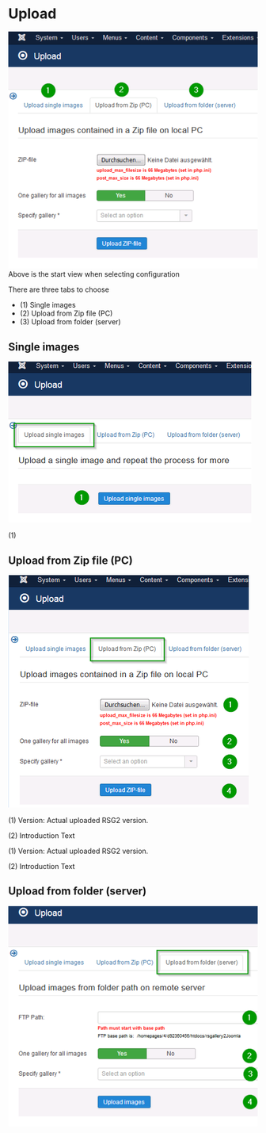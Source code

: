 # Upload

![Upload startview](https://github.com/RSGallery2/RSGallery2_Project/blob/master/Documentation/Images/Upload.start.png?raw=true)
Above is the start view when selecting configuration

There are three tabs to choose
 * (1) Single images
 * (2) Upload from Zip file (PC)
 * (3) Upload from folder (server)

## Single images

![Single images](https://github.com/RSGallery2/RSGallery2_Project/blob/master/Documentation/Images/Upload.singleImages.png?raw=true)

(1) 


## Upload from Zip file (PC)

![Upload from Zip file (PC)](https://github.com/RSGallery2/RSGallery2_Project/blob/master/Documentation/Images/Upload.fromZip.png?raw=true)

(1) Version: Actual uploaded RSG2 version.

(2) Introduction Text

(1) Version: Actual uploaded RSG2 version.

(2) Introduction Text


## Upload from folder (server)

![Upload from folder (server)](https://github.com/RSGallery2/RSGallery2_Project/blob/master/Documentation/Images/Upload.fromFtpPath.png?raw=true)
